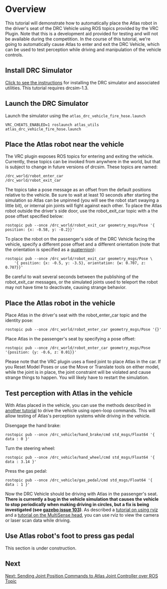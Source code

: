 # Overview

This tutorial will demonstrate how to automatically place the Atlas robot in the driver's seat of the DRC Vehicle using ROS topics provided by the VRC Plugin. Note that this is a development aid provided for testing and will not be available during the competition. In the course of this tutorial, we're going to automatically cause Atlas to enter and exit the DRC Vehicle, which can be used to test perception while driving and manipulation of the vehicle controls.

## Install DRC Simulator ##

[Click to see the instructions](http://gazebosim.org/tutorials/?tut=drcsim_install) for installing the DRC simulator and associated utilities. This tutorial requires drcsim-1.3.

## Launch the DRC Simulator ##

Launch the simulator using the `atlas_drc_vehicle_fire_hose.launch`

    VRC_CHEATS_ENABLED=1 roslaunch atlas_utils atlas_drc_vehicle_fire_hose.launch

## Place the Atlas robot near the vehicle ##

The VRC plugin exposes ROS topics for entering and exiting the vehicle. Currently, these topics can be invoked from anywhere in the world, but that is subject to change in future versions of drcsim. These topics are named:

    /drc_world/robot_enter_car
    /drc_world/robot_exit_car

The topics take a pose message as an offset from the default positions relative to the vehicle. Be sure to wait at least 10 seconds after starting the simulation so Atlas can be unpinned (you will see the robot start swaying a little bit), or internal pin joints will fight against each other. To place the Atlas robot outside the driver's side door, use the robot_exit_car topic with a the pose offset specified below:

    rostopic pub --once /drc_world/robot_exit_car geometry_msgs/Pose '{ position: {x: -0.58, y: -0.2}}'

To place the robot on the passenger's side of the DRC Vehicle facing the vehicle, specify a different pose offset and a different orientation (note that the orientation is specified as a [quaternion](http://en.wikipedia.org/wiki/Quaternion)):

    rostopic pub --once /drc_world/robot_exit_car geometry_msgs/Pose \
        '{ position: {x: -0.5, y: -3.5}, orientation: {w: 0.707, z: 0.707}}'

Be careful to wait several seconds between the publishing of the robot_exit_car messages, or the simulated joints used to teleport the robot may not have time to deactivate, causing strange behavior.

## Place the Atlas robot in the vehicle ##

Place Atlas in the driver's seat with the robot_enter_car topic and the identity pose:

    rostopic pub --once /drc_world/robot_enter_car geometry_msgs/Pose '{}'

Place Atlas in the passenger's seat by specifying a pose offset:

    rostopic pub --once /drc_world/robot_enter_car geometry_msgs/Pose '{position: {y: -0.6, z: 0.01}}'

Please note that the VRC plugin uses a fixed joint to place Atlas in the car. If you Reset Model Poses or use the Move or Translate tools on either model, while the joint is in place, the joint constraint will be violated and cause strange things to happen. You will likely have to restart the simulation.

## Test perception with Atlas in the vehicle ##

With Atlas placed in the vehicle, you can use the methods described in [another tutorial](http://gazebosim.org/tutorials/?tut=drcsim_vehicle) to drive the vehicle using open-loop commands. This will allow testing of Atlas's perception systems while driving in the vehicle.

Disengage the hand brake:

    rostopic pub --once /drc_vehicle/hand_brake/cmd std_msgs/Float64 '{ data : 0 }'

Turn the steering wheel:

    rostopic pub --once /drc_vehicle/hand_wheel/cmd std_msgs/Float64 '{ data : 3.14 }'

Press the gas pedal:

    rostopic pub --once /drc_vehicle/gas_pedal/cmd std_msgs/Float64 '{ data : 1 }'

Now the DRC Vehicle should be driving with Atlas in the passenger's seat. **There is currently a bug in the vehicle simulation that causes the vehicle to stop periodically when making driving in circles, but a fix is being investigated (see [gazebo issue 103](https://bitbucket.org/osrf/drcsim/issue/103))**. As described a [tutorial on using rviz](http://gazebosim.org/tutorials/?tut=drcsim_visualization) and a [tutorial on the MultiSense head](http://gazebosim.org/tutorials/?tut=drcsim_multisense), you can use rviz to view the camera or laser scan data while driving.

## Use Atlas robot's foot to press gas pedal ##

This section is under construction.

## Next ##

[Next:  Sending Joint Position Commands to Atlas Joint Controller over ROS Topic](http://gazebosim.org/tutorials/?tut=drcsim_commands_ros)
